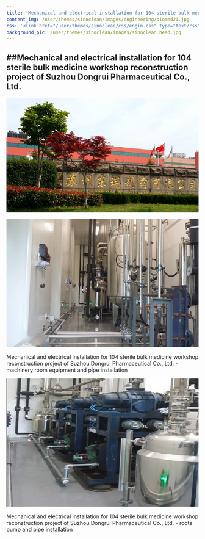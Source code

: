 ```yaml
---
title: 'Mechanical and electrical installation for 104 sterile bulk medicine workshop reconstruction project of Suzhou Dongrui Pharmaceutical Co., Ltd.'
content_img: /user/themes/sinoclean/images/engineering/biomed21.jpg
css: '<link href="/user/themes/sinoclean/css/engin.css" type="text/css" rel="stylesheet" />'
background_pic: /user/themes/sinoclean/images/sinoclean_head.jpg
---
```


##Mechanical and electrical installation for 104 sterile bulk medicine workshop reconstruction project of Suzhou Dongrui Pharmaceutical Co., Ltd.
---

![Pic1](/user/themes/sinoclean/images/engineering/biomed21.jpg)

![Pic2](/user/themes/sinoclean/images/engineering/biomed22.jpg)


Mechanical and electrical installation for 104 sterile bulk medicine workshop reconstruction project of Suzhou Dongrui Pharmaceutical Co., Ltd. - machinery room equipment and pipe installation

![Pic3](/user/themes/sinoclean/images/engineering/biomed23.jpg)

Mechanical and electrical installation for 104 sterile bulk medicine workshop reconstruction project of Suzhou Dongrui Pharmaceutical Co., Ltd. - roots pump and pipe installation
